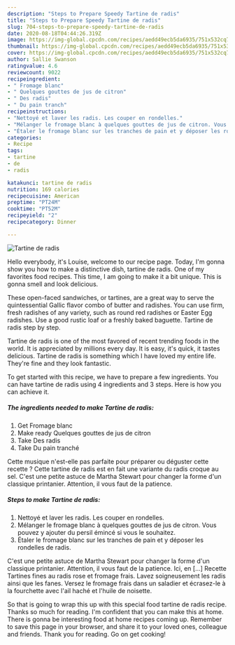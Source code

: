 ```yaml
---
description: "Steps to Prepare Speedy Tartine de radis"
title: "Steps to Prepare Speedy Tartine de radis"
slug: 704-steps-to-prepare-speedy-tartine-de-radis
date: 2020-08-18T04:44:26.319Z
image: https://img-global.cpcdn.com/recipes/aedd49ecb5da6935/751x532cq70/tartine-de-radis-photo-principale-de-la-recette.jpg
thumbnail: https://img-global.cpcdn.com/recipes/aedd49ecb5da6935/751x532cq70/tartine-de-radis-photo-principale-de-la-recette.jpg
cover: https://img-global.cpcdn.com/recipes/aedd49ecb5da6935/751x532cq70/tartine-de-radis-photo-principale-de-la-recette.jpg
author: Sallie Swanson
ratingvalue: 4.6
reviewcount: 9022
recipeingredient:
- " Fromage blanc"
- " Quelques gouttes de jus de citron"
- " Des radis"
- " Du pain tranch"
recipeinstructions:
- "Nettoyé et laver les radis. Les couper en rondelles."
- "Mélanger le fromage blanc à quelques gouttes de jus de citron. Vous pouvez y ajouter du persil émincé si vous le souhaitez."
- "Étaler le fromage blanc sur les tranches de pain et y déposer les rondelles de radis."
categories:
- Recipe
tags:
- tartine
- de
- radis

katakunci: tartine de radis 
nutrition: 169 calories
recipecuisine: American
preptime: "PT24M"
cooktime: "PT52M"
recipeyield: "2"
recipecategory: Dinner

---
```



![Tartine de radis](https://img-global.cpcdn.com/recipes/aedd49ecb5da6935/751x532cq70/tartine-de-radis-photo-principale-de-la-recette.jpg)

Hello everybody, it's Louise, welcome to our recipe page. Today, I'm gonna show you how to make a distinctive dish, tartine de radis. One of my favorites food recipes. This time, I am going to make it a bit unique. This is gonna smell and look delicious.

These open-faced sandwiches, or tartines, are a great way to serve the quintessential Gallic flavor combo of butter and radishes. You can use firm, fresh radishes of any variety, such as round red radishes or Easter Egg radishes. Use a good rustic loaf or a freshly baked baguette. Tartine de radis step by step.

Tartine de radis is one of the most favored of recent trending foods in the world. It is appreciated by millions every day. It is easy, it's quick, it tastes delicious. Tartine de radis is something which I have loved my entire life. They're fine and they look fantastic.


To get started with this recipe, we have to prepare a few ingredients. You can have tartine de radis using 4 ingredients and 3 steps. Here is how you can achieve it.

<!--inarticleads1-->

##### The ingredients needed to make Tartine de radis:

1. Get  Fromage blanc
1. Make ready  Quelques gouttes de jus de citron
1. Take  Des radis
1. Take  Du pain tranché


Cette musique n&#39;est-elle pas parfaite pour préparer ou déguster cette recette ? Cette tartine de radis est en fait une variante du radis croque au sel. C&#39;est une petite astuce de Martha Stewart pour changer la forme d&#39;un classique printanier. Attention, il vous faut de la patience. 

<!--inarticleads2-->

##### Steps to make Tartine de radis:

1. Nettoyé et laver les radis. Les couper en rondelles.
1. Mélanger le fromage blanc à quelques gouttes de jus de citron. Vous pouvez y ajouter du persil émincé si vous le souhaitez.
1. Étaler le fromage blanc sur les tranches de pain et y déposer les rondelles de radis.


C&#39;est une petite astuce de Martha Stewart pour changer la forme d&#39;un classique printanier. Attention, il vous faut de la patience. Ici, en […] Recette Tartines fines au radis rose et fromage frais. Lavez soigneusement les radis ainsi que les fanes. Versez le fromage frais dans un saladier et écrasez-le à la fourchette avec l&#39;ail haché et l&#39;huile de noisette. 

So that is going to wrap this up with this special food tartine de radis recipe. Thanks so much for reading. I'm confident that you can make this at home. There is gonna be interesting food at home recipes coming up. Remember to save this page in your browser, and share it to your loved ones, colleague and friends. Thank you for reading. Go on get cooking!
